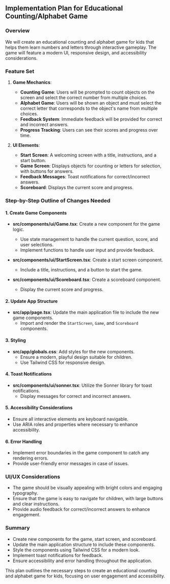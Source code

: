 ## Implementation Plan for Educational Counting/Alphabet Game

### Overview
We will create an educational counting and alphabet game for kids that helps them learn numbers and letters through interactive gameplay. The game will feature a modern UI, responsive design, and accessibility considerations. 

### Feature Set
1. **Game Mechanics**:
   - **Counting Game**: Users will be prompted to count objects on the screen and select the correct number from multiple choices.
   - **Alphabet Game**: Users will be shown an object and must select the correct letter that corresponds to the object's name from multiple choices.
   - **Feedback System**: Immediate feedback will be provided for correct and incorrect answers.
   - **Progress Tracking**: Users can see their scores and progress over time.

2. **UI Elements**:
   - **Start Screen**: A welcoming screen with a title, instructions, and a start button.
   - **Game Screen**: Displays objects for counting or letters for selection, with buttons for answers.
   - **Feedback Messages**: Toast notifications for correct/incorrect answers.
   - **Scoreboard**: Displays the current score and progress.

### Step-by-Step Outline of Changes Needed

#### 1. Create Game Components
- **src/components/ui/Game.tsx**: Create a new component for the game logic.
  - Use state management to handle the current question, score, and user selections.
  - Implement functions to handle user input and provide feedback.

- **src/components/ui/StartScreen.tsx**: Create a start screen component.
  - Include a title, instructions, and a button to start the game.

- **src/components/ui/Scoreboard.tsx**: Create a scoreboard component.
  - Display the current score and progress.

#### 2. Update App Structure
- **src/app/page.tsx**: Update the main application file to include the new game components.
  - Import and render the `StartScreen`, `Game`, and `Scoreboard` components.

#### 3. Styling
- **src/app/globals.css**: Add styles for the new components.
  - Ensure a modern, playful design suitable for children.
  - Use Tailwind CSS for responsive design.

#### 4. Toast Notifications
- **src/components/ui/sonner.tsx**: Utilize the Sonner library for toast notifications.
  - Display messages for correct and incorrect answers.

#### 5. Accessibility Considerations
- Ensure all interactive elements are keyboard navigable.
- Use ARIA roles and properties where necessary to enhance accessibility.

#### 6. Error Handling
- Implement error boundaries in the game component to catch any rendering errors.
- Provide user-friendly error messages in case of issues.

### UI/UX Considerations
- The game should be visually appealing with bright colors and engaging typography.
- Ensure that the game is easy to navigate for children, with large buttons and clear instructions.
- Provide audio feedback for correct/incorrect answers to enhance engagement.

### Summary
- Create new components for the game, start screen, and scoreboard.
- Update the main application structure to include these components.
- Style the components using Tailwind CSS for a modern look.
- Implement toast notifications for feedback.
- Ensure accessibility and error handling throughout the application.

This plan outlines the necessary steps to create an educational counting and alphabet game for kids, focusing on user engagement and accessibility.

